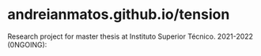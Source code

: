 # andreianmatos.github.io/tension

Research project for master thesis at Instituto Superior Técnico. 2021-2022 (0NGOING):
